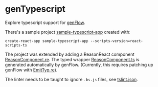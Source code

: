 # genTypescript

Explore typescript support for [genFlow](https://github.com/cristianoc/genFlow).

There's a sample project [sample-typescript-app](sample-typescript-app) created with:
```
create-react-app sample-typescript-app --scripts-version=react-scripts-ts
```

The project was extended by adding a ReasonReact component [ReasonComponent.re](sample-typescript-app/src/ReasonComponent.re). The typed wrapper [ReasonComponent.ts](sample-typescript-app/src/ReasonComponent.ts) is generated automatically by genFlow. (Currently, this requires patching up genFlow with [EmitTyp.re](sample-typescript-app/EmitTyp.re)).

The linter needs to be taught to ignore `.bs.js` files, see [tslint.json](sample-typescript-app/tslint.json).
